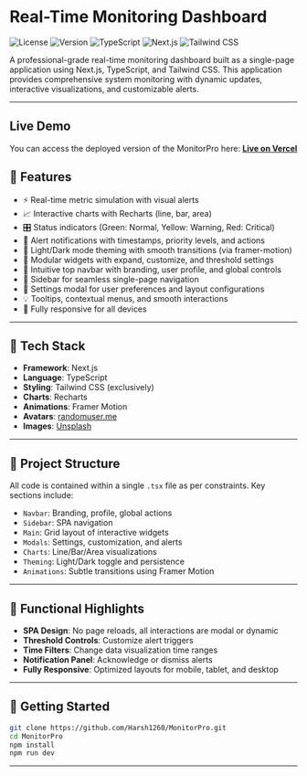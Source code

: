 # Real-Time Monitoring Dashboard

![License](https://img.shields.io/badge/license-MIT-blue.svg)
![Version](https://img.shields.io/badge/version-1.0.0-green.svg)
![TypeScript](https://img.shields.io/badge/TypeScript-5.0.4-blue)
![Next.js](https://img.shields.io/badge/Next.js-14.0.0-black)
![Tailwind CSS](https://img.shields.io/badge/Tailwind_CSS-3.3.0-38B2AC)

A professional-grade real-time monitoring dashboard built as a single-page application using Next.js, TypeScript, and Tailwind CSS. This application provides comprehensive system monitoring with dynamic updates, interactive visualizations, and customizable alerts.

---

## Live Demo

You can access the deployed version of the MonitorPro here:
**[Live on Vercel](https://monitor-pro-tawny.vercel.app/)**

## 🚀 Features

- ⚡️ Real-time metric simulation with visual alerts
- 📈 Interactive charts with Recharts (line, bar, area)
- 🎛️ Status indicators (Green: Normal, Yellow: Warning, Red: Critical)
- 🔔 Alert notifications with timestamps, priority levels, and actions
- 🎨 Light/Dark mode theming with smooth transitions (via framer-motion)
- 📂 Modular widgets with expand, customize, and threshold settings
- 🧭 Intuitive top navbar with branding, user profile, and global controls
- 📑 Sidebar for seamless single-page navigation
- 🧰 Settings modal for user preferences and layout configurations
- 💡 Tooltips, contextual menus, and smooth interactions
- 📱 Fully responsive for all devices

---
## 🧱 Tech Stack

- **Framework**: Next.js
- **Language**: TypeScript
- **Styling**: Tailwind CSS (exclusively)
- **Charts**: Recharts
- **Animations**: Framer Motion
- **Avatars**: [randomuser.me](https://randomuser.me/)
- **Images**: [Unsplash](https://unsplash.com/)

---

## 📂 Project Structure

All code is contained within a single `.tsx` file as per constraints. Key sections include:

- `Navbar`: Branding, profile, global actions
- `Sidebar`: SPA navigation
- `Main`: Grid layout of interactive widgets
- `Modals`: Settings, customization, and alerts
- `Charts`: Line/Bar/Area visualizations
- `Theming`: Light/Dark toggle and persistence
- `Animations`: Subtle transitions using Framer Motion

---

## 🧠 Functional Highlights

- **SPA Design**: No page reloads, all interactions are modal or dynamic
- **Threshold Controls**: Customize alert triggers
- **Time Filters**: Change data visualization time ranges
- **Notification Panel**: Acknowledge or dismiss alerts
- **Fully Responsive**: Optimized layouts for mobile, tablet, and desktop
  
---

## 🔧 Getting Started

```bash
git clone https://github.com/Harsh1260/MonitorPro.git
cd MonitorPro
npm install
npm run dev
```

---
